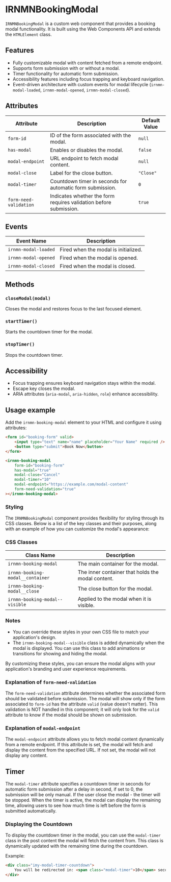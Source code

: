 # IRNMNBookingModal

`IRNMNBookingModal` is a custom web component that provides a booking modal functionality. It is built using the Web Components API and extends the `HTMLElement` class.

## Features

- Fully customizable modal with content fetched from a remote endpoint.
- Supports form submission with or without a modal.
- Timer functionality for automatic form submission.
- Accessibility features including focus trapping and keyboard navigation.
- Event-driven architecture with custom events for modal lifecycle (`irnmn-modal-loaded`, `irnmn-modal-opened`, `irnmn-modal-closed`).

## Attributes

| Attribute              | Description                                                                 | Default Value                          |
|------------------------|-----------------------------------------------------------------------------|----------------------------------------|
| `form-id`              | ID of the form associated with the modal.                                   | `null`                                 |
| `has-modal`            | Enables or disables the modal.                                              | `false`                                |
| `modal-endpoint`       | URL endpoint to fetch modal content.                                        | `null`                                 |
| `modal-close`          | Label for the close button.                                                 | `"Close"`                              |
| `modal-timer`          | Countdown timer in seconds for automatic form submission.                   | `0`                                    |
| `form-need-validation` | Indicates whether the form requires validation before submission.           | `true`                                 |

## Events

| Event Name           | Description                                      |
|----------------------|--------------------------------------------------|
| `irnmn-modal-loaded` | Fired when the modal is initialized.             |
| `irnmn-modal-opened` | Fired when the modal is opened.                  |
| `irnmn-modal-closed` | Fired when the modal is closed.                  |

## Methods

### `closeModal(modal)`
Closes the modal and restores focus to the last focused element.

### `startTimer()`
Starts the countdown timer for the modal.

### `stopTimer()`
Stops the countdown timer.

## Accessibility

- Focus trapping ensures keyboard navigation stays within the modal.
- Escape key closes the modal.
- ARIA attributes (`aria-modal`, `aria-hidden`, `role`) enhance accessibility.

## Usage example

Add the `irnmn-booking-modal` element to your HTML and configure it using attributes:

```html
<form id="booking-form" valid>
    <input type="text" name="name" placeholder="Your Name" required />
    <button type="submit">Book Now</button>
</form>

<irnmn-booking-modal
    form-id="booking-form"
    has-modal="true"
    modal-close="Cancel"
    modal-timer="10"
    modal-endpoint="https://example.com/modal-content"
    form-need-validation="true"
></irnmn-booking-modal>
```

### Styling
The `IRNMNBookingModal` component provides flexibility for styling through its CSS classes. Below is a list of the key classes and their purposes, along with an example of how you can customize the modal's appearance:

### CSS Classes

| Class Name                        | Description                                                                 |
|-----------------------------------|-----------------------------------------------------------------------------|
| `irnmn-booking-modal`             | The main container for the modal.                                           |
| `irnmn-booking-modal__container`  | The inner container that holds the modal content.                          |
| `irnmn-booking-modal__close`      | The close button for the modal.                                             |
| `irnmn-booking-modal--visible`    | Applied to the modal when it is visible.                                    |

### Notes

- You can override these styles in your own CSS file to match your application's design.
- The `irnmn-booking-modal--visible` class is added dynamically when the modal is displayed. You can use this class to add animations or transitions for showing and hiding the modal.

By customizing these styles, you can ensure the modal aligns with your application's branding and user experience requirements.

### Explanation of `form-need-validation`

The `form-need-validation` attribute determines whether the associated form should be validated before submission. The modal will show only if the form associated to `form-id` has the attribute `valid` (value doesn't matter). This validation is NOT handled in this component; it will only look for the `valid` attribute to know if the modal should be shown on submission.

### Explanation of `modal-endpoint`

The `modal-endpoint` attribute allows you to fetch modal content dynamically from a remote endpoint. If this attribute is set, the modal will fetch and display the content from the specified URL. If not set, the modal will not display any content.

## Timer
The `modal-timer` attribute specifies a countdown timer in seconds for automatic form submission after a delay in second, if set to 0, the submission will be only manual.
If the user close the modal - the timer will be stopped.
When the timer is active, the modal can display the remaining time, allowing users to see how much time is left before the form is submitted automatically.

### Displaying the Countdown

To display the countdown timer in the modal, you can use the `modal-timer` class in the post content the modal will fetch the content from.
This class is dynamically updated with the remaining time during the countdown.

Example:

```html
<div class="imy-modal-timer-countdown">
    You will be redirected in: <span class="modal-timer">10</span> seconds unless you close this window
</div>
```

